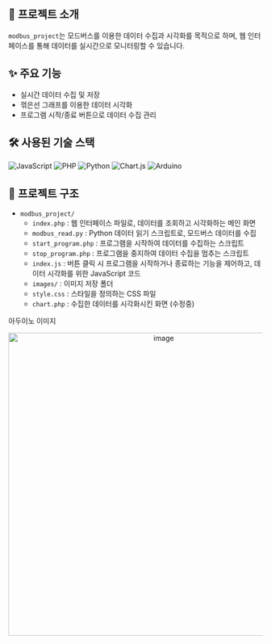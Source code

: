 ## 📑 프로젝트 소개
`modbus_project`는 모드버스를 이용한 데이터 수집과 시각화를 목적으로 하며, 웹 인터페이스를 통해 데이터를 실시간으로 모니터링할 수 있습니다.

## ✨ 주요 기능
- 실시간 데이터 수집 및 저장
- 꺾은선 그래프를 이용한 데이터 시각화
- 프로그램 시작/종료 버튼으로 데이터 수집 관리

## 🛠 사용된 기술 스택
![JavaScript](https://img.shields.io/badge/JavaScript-F7DF1E?logo=javascript&logoColor=black)
![PHP](https://img.shields.io/badge/PHP-777BB4?logo=php&logoColor=white)
![Python](https://img.shields.io/badge/Python-3776AB?logo=python&logoColor=white)
![Chart.js](https://img.shields.io/badge/Chart.js-FF6384?logo=chart-dot-js&logoColor=white)
![Arduino](https://img.shields.io/badge/Arduino-00979D?logo=arduino&logoColor=white)

## 📂 프로젝트 구조
- `modbus_project/`
  - `index.php` : 웹 인터페이스 파일로, 데이터를 조회하고 시각화하는 메인 화면
  - `modbus_read.py` : Python 데이터 읽기 스크립트로, 모드버스 데이터를 수집
  - `start_program.php` : 프로그램을 시작하여 데이터를 수집하는 스크립트
  - `stop_program.php` : 프로그램을 중지하여 데이터 수집을 멈추는 스크립트
  - `index.js` : 버튼 클릭 시 프로그램을 시작하거나 종료하는 기능을 제어하고, 데이터 시각화를 위한 JavaScript 코드
  - `images/` : 이미지 저장 폴더
  - `style.css` : 스타일을 정의하는 CSS 파일
  - `chart.php` : 수집한 데이터를 시각화시킨 화면 (수정중)

아두이노 이미지
<p align="center">
  <img src="images/modbus.jpg" alt="image" width="600">
</p>